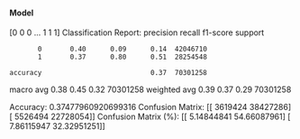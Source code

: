 #### Model
[0 0 0 ... 1 1 1]
Classification Report:
              precision    recall  f1-score   support

           0       0.40      0.09      0.14  42046710
           1       0.37      0.80      0.51  28254548

    accuracy                           0.37  70301258
   macro avg       0.38      0.45      0.32  70301258
weighted avg       0.39      0.37      0.29  70301258

Accuracy: 0.37477960920699316
Confusion Matrix:
[[ 3619424 38427286]
 [ 5526494 22728054]]
Confusion Matrix (%):
[[ 5.14844841 54.66087961]
 [ 7.86115947 32.32951251]]
